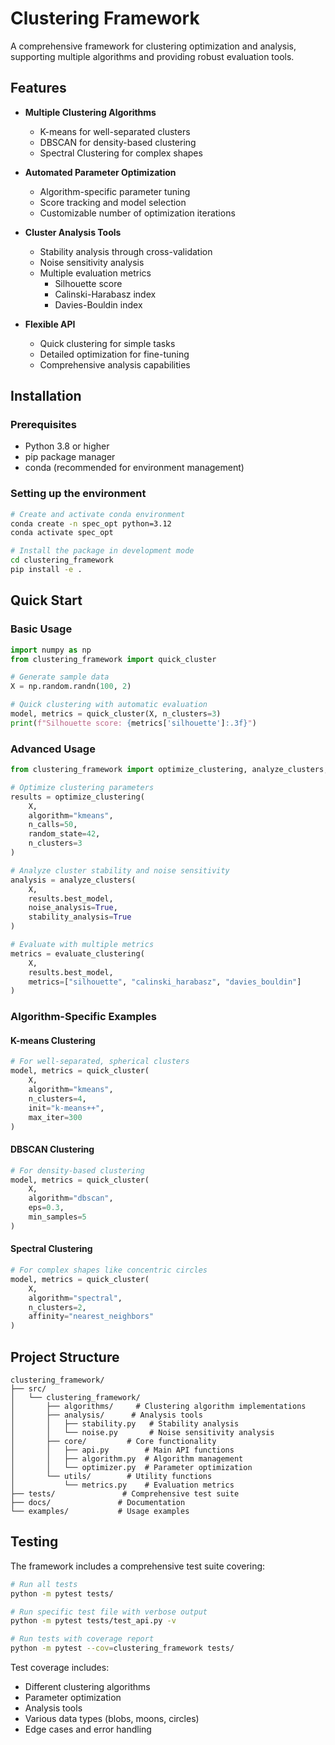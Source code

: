 # Clustering Framework

A comprehensive framework for clustering optimization and analysis, supporting multiple algorithms and providing robust evaluation tools.

## Features

- **Multiple Clustering Algorithms**
  - K-means for well-separated clusters
  - DBSCAN for density-based clustering
  - Spectral Clustering for complex shapes
  
- **Automated Parameter Optimization**
  - Algorithm-specific parameter tuning
  - Score tracking and model selection
  - Customizable number of optimization iterations

- **Cluster Analysis Tools**
  - Stability analysis through cross-validation
  - Noise sensitivity analysis
  - Multiple evaluation metrics
    - Silhouette score
    - Calinski-Harabasz index
    - Davies-Bouldin index

- **Flexible API**
  - Quick clustering for simple tasks
  - Detailed optimization for fine-tuning
  - Comprehensive analysis capabilities

## Installation

### Prerequisites

- Python 3.8 or higher
- pip package manager
- conda (recommended for environment management)

### Setting up the environment

```bash
# Create and activate conda environment
conda create -n spec_opt python=3.12
conda activate spec_opt

# Install the package in development mode
cd clustering_framework
pip install -e .
```

## Quick Start

### Basic Usage

```python
import numpy as np
from clustering_framework import quick_cluster

# Generate sample data
X = np.random.randn(100, 2)

# Quick clustering with automatic evaluation
model, metrics = quick_cluster(X, n_clusters=3)
print(f"Silhouette score: {metrics['silhouette']:.3f}")
```

### Advanced Usage

```python
from clustering_framework import optimize_clustering, analyze_clusters, evaluate_clustering

# Optimize clustering parameters
results = optimize_clustering(
    X,
    algorithm="kmeans",
    n_calls=50,
    random_state=42,
    n_clusters=3
)

# Analyze cluster stability and noise sensitivity
analysis = analyze_clusters(
    X,
    results.best_model,
    noise_analysis=True,
    stability_analysis=True
)

# Evaluate with multiple metrics
metrics = evaluate_clustering(
    X,
    results.best_model,
    metrics=["silhouette", "calinski_harabasz", "davies_bouldin"]
)
```

### Algorithm-Specific Examples

#### K-means Clustering
```python
# For well-separated, spherical clusters
model, metrics = quick_cluster(
    X,
    algorithm="kmeans",
    n_clusters=4,
    init="k-means++",
    max_iter=300
)
```

#### DBSCAN Clustering
```python
# For density-based clustering
model, metrics = quick_cluster(
    X,
    algorithm="dbscan",
    eps=0.3,
    min_samples=5
)
```

#### Spectral Clustering
```python
# For complex shapes like concentric circles
model, metrics = quick_cluster(
    X,
    algorithm="spectral",
    n_clusters=2,
    affinity="nearest_neighbors"
)
```

## Project Structure

```
clustering_framework/
├── src/
│   └── clustering_framework/
│       ├── algorithms/     # Clustering algorithm implementations
│       ├── analysis/      # Analysis tools
│       │   ├── stability.py   # Stability analysis
│       │   └── noise.py       # Noise sensitivity analysis
│       ├── core/         # Core functionality
│       │   ├── api.py        # Main API functions
│       │   ├── algorithm.py  # Algorithm management
│       │   └── optimizer.py  # Parameter optimization
│       └── utils/        # Utility functions
│           └── metrics.py    # Evaluation metrics
├── tests/               # Comprehensive test suite
├── docs/               # Documentation
└── examples/           # Usage examples
```

## Testing

The framework includes a comprehensive test suite covering:

```bash
# Run all tests
python -m pytest tests/

# Run specific test file with verbose output
python -m pytest tests/test_api.py -v

# Run tests with coverage report
python -m pytest --cov=clustering_framework tests/
```

Test coverage includes:
- Different clustering algorithms
- Parameter optimization
- Analysis tools
- Various data types (blobs, moons, circles)
- Edge cases and error handling
